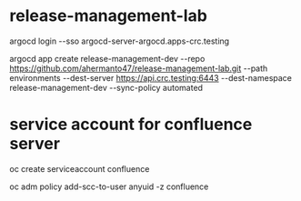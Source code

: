 # release-management-lab
argocd login --sso argocd-server-argocd.apps-crc.testing

argocd app create release-management-dev --repo https://github.com/ahermanto47/release-management-lab.git --path environments --dest-server https://api.crc.testing:6443 --dest-namespace release-management-dev --sync-policy automated

# service account for confluence server

oc create serviceaccount confluence

oc adm policy add-scc-to-user anyuid -z confluence